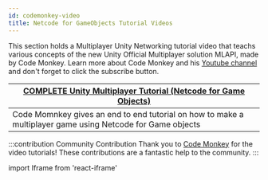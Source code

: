```yaml
---
id: codemonkey-video
title: Netcode for GameObjects Tutorial Videos
---
```


This section holds a Multiplayer Unity Networking tutorial video that teachs various concepts of the new Unity Official Multiplayer solution MLAPI,  made by Code Monkey. Learn more about Code Monkey and his [Youtube channel](https://www.youtube.com/c/CodeMonkeyUnity) and don't forget to click the subscribe button.




<div class="table-columns-plain">

|<div class="buttons-pages"><a class="button button--outline button--secondary button--lg" href="codemonkey-complete">COMPLETE Unity Multiplayer Tutorial (Netcode for Game Objects)</a></div>| 
| --- | 
| Code Momnkey gives an end to end tutorial on how to make a multiplayer game using Netcode for Game objects |
</div>





:::contribution Community Contribution
Thank you to [Code Monkey](https://www.youtube.com/c/CodeMonkeyUnity) for the video tutorials! These contributions are a fantastic help to the community.
:::

import Iframe from 'react-iframe'
